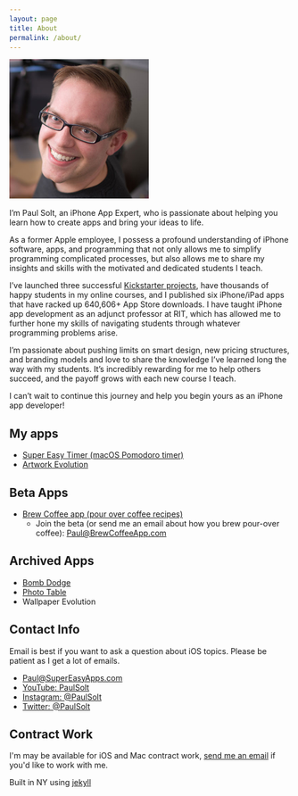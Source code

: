 ```yaml
---
layout: page
title: About
permalink: /about/
---
```


<img alt="Paul Solt iOS Developer" src="/assets/images/2018/06/Paul-Solt-2013-Square-400x400.jpg" style="width: 250px; height:250px">

I’m Paul Solt, an iPhone App Expert, who is passionate about helping you learn how to create apps and bring your ideas to life. 

As a former Apple employee, I possess a profound understanding of iPhone software, apps, and programming that not only allows me to simplify programming complicated processes, but also allows me to share my insights and skills with the motivated and dedicated students I teach.

I’ve launched three successful [Kickstarter projects](https://www.kickstarter.com/profile/paulsolt/created), have thousands of happy students in my online courses, and I published six iPhone/iPad apps that have racked up 640,606+ App Store downloads. I have taught iPhone app development as an adjunct professor at RIT, which has allowed me to further hone my skills of navigating students through whatever programming problems arise.

I’m passionate about pushing limits on smart design, new pricing structures, and branding models and love to share the knowledge I’ve learned long the way with my students. It’s incredibly rewarding for me to help others succeed, and the payoff grows with each new course I teach.

I can’t wait to continue this journey and help you begin yours as an iPhone app developer!

## My apps

* [Super Easy Timer (macOS Pomodoro timer)](https://itunes.apple.com/us/app/super-easy-timer/id1353137878?ls=1&mt=12)
* [Artwork Evolution](http://itunes.apple.com/us/app/artwork-evolution/id393135008?mt=8)

## Beta Apps

* [Brew Coffee app (pour over coffee recipes)](http://BrewCoffeeApp.com) 
    * Join the beta (or send me an email about how you brew pour-over coffee): [Paul@BrewCoffeeApp.com](mailto:Paul@BrewCoffeeApp.com)

## Archived Apps

* [Bomb Dodge](http://artworkevolution.com/bomb-dodge/)
* [Photo Table](http://artworkevolution.com/ios-apps/photo-table)
* Wallpaper Evolution

## Contact Info

Email is best if you want to ask a question about iOS topics. Please be patient as I get a lot of emails.

* [Paul@SuperEasyApps.com](mailto:Paul@SuperEasyApps.com)
* [YouTube: PaulSolt](http://www.youtube.com/user/PaulSolt)
* [Instagram: @PaulSolt](http://www.instagram.com/paulsolt/)
* [Twitter: @PaulSolt](http://twitter.com/PaulSolt)

## Contract Work

I'm may be available for iOS and Mac contract work, [send me an email](mailto:Paul@SuperEasyApps.com) if you'd like to work with me.

Built in NY using [jekyll](https://github.com/jekyll)